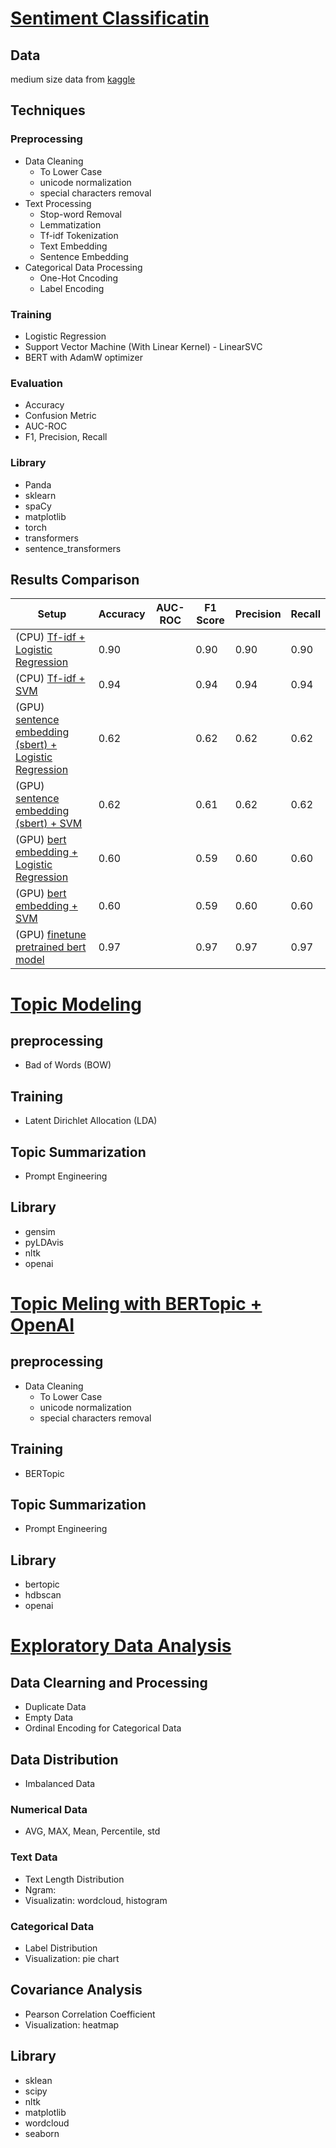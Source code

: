 # [Sentiment Classificatin](https://github.com/MMaggieZhou/sentiment_analysis/blob/main/twitter_entity_sentiment_analysis_v2.ipynb)
## Data 
medium size data from [kaggle](https://www.kaggle.com/datasets/jp797498e/twitter-entity-sentiment-analysis/data)

## Techniques 
### Preprocessing 
- Data Cleaning
  - To Lower Case
  - unicode normalization
  - special characters removal 
- Text Processing
  - Stop-word Removal
  - Lemmatization
  - Tf-idf Tokenization
  - Text Embedding
  - Sentence Embedding
- Categorical Data Processing
  - One-Hot Cncoding
  - Label Encoding 

### Training 
- Logistic Regression
- Support Vector Machine (With Linear Kernel) - LinearSVC
- BERT with AdamW optimizer

### Evaluation 
- Accuracy
- Confusion Metric
- AUC-ROC
- F1, Precision, Recall 

### Library
- Panda
- sklearn
- spaCy
- matplotlib
- torch
- transformers
- sentence_transformers
  
## Results Comparison 
| Setup    | Accuracy | AUC-ROC | F1 Score | Precision | Recall |
| -------- | -------- | ------- | -------- | --------- | ------ |
| (CPU) [Tf-idf + Logistic Regression](https://github.com/MMaggieZhou/sentiment_analysis/blob/main/sentiment_analysis_tfidf.ipynb)  | 0.90   | | 0.90 | 0.90 | 0.90 |
| (CPU) [Tf-idf + SVM](https://github.com/MMaggieZhou/sentiment_analysis/blob/main/sentiment_analysis_tfidf.ipynb)  | 0.94    | | 0.94 | 0.94 | 0.94|
| (GPU) [sentence embedding (sbert) + Logistic Regression](https://github.com/MMaggieZhou/sentiment_analysis/blob/main/sentiment_analysis_sbert_embedding.ipynb) | 0.62 |  | 0.62 | 0.62 | 0.62|
| (GPU) [sentence embedding (sbert) + SVM](https://github.com/MMaggieZhou/sentiment_analysis/blob/main/sentiment_analysis_sbert_embedding.ipynb) | 0.62 | | 0.61 | 0.62 | 0.62|
| (GPU) [bert embedding + Logistic Regression](https://github.com/MMaggieZhou/sentiment_analysis/blob/main/sentiment_analysis_bert_embedding.ipynb) | 0.60| | 0.59 | 0.60 | 0.60 | 
| (GPU) [bert embedding + SVM](https://github.com/MMaggieZhou/sentiment_analysis/blob/main/sentiment_analysis_bert_embedding.ipynb) | 0.60| | 0.59 | 0.60 | 0.60|
| (GPU) [finetune pretrained bert model](https://github.com/MMaggieZhou/sentiment_analysis/blob/main/sentiment_analysis_bert_finetune.ipynb) | 0.97| | 0.97 | 0.97 | 0.97|


# [Topic Modeling](https://github.com/MMaggieZhou/sentiment_analysis/blob/main/topic_modeling.ipynb)
## preprocessing 
- Bad of Words (BOW)

## Training 
- Latent Dirichlet Allocation (LDA)

## Topic Summarization 
- Prompt Engineering
  
## Library 
- gensim
- pyLDAvis
- nltk
- openai

# [Topic Meling with BERTopic + OpenAI ](https://github.com/MMaggieZhou/sentiment_analysis/blob/main/bertopic%2Bchatgpt.ipynb)
## preprocessing 
- Data Cleaning
  - To Lower Case
  - unicode normalization
  - special characters removal
## Training 
- BERTopic
  
## Topic Summarization 
- Prompt Engineering

## Library
- bertopic
- hdbscan
- openai 

# [Exploratory Data Analysis](http://localhost:8888/lab/tree/sentiment_analysis/eda_tweets.ipynb)
## Data Clearning and Processing 
- Duplicate Data
- Empty Data
- Ordinal Encoding for Categorical Data 
## Data Distribution 
- Imbalanced Data
### Numerical Data 
- AVG, MAX, Mean, Percentile, std
### Text Data 
- Text Length Distribution 
- Ngram: 
- Visualizatin: wordcloud, histogram 
### Categorical Data 
- Label Distribution
- Visualization: pie chart
## Covariance Analysis
- Pearson Correlation Coefficient
- Visualization: heatmap
## Library 
- sklean
- scipy
- nltk
- matplotlib
- wordcloud
- seaborn
